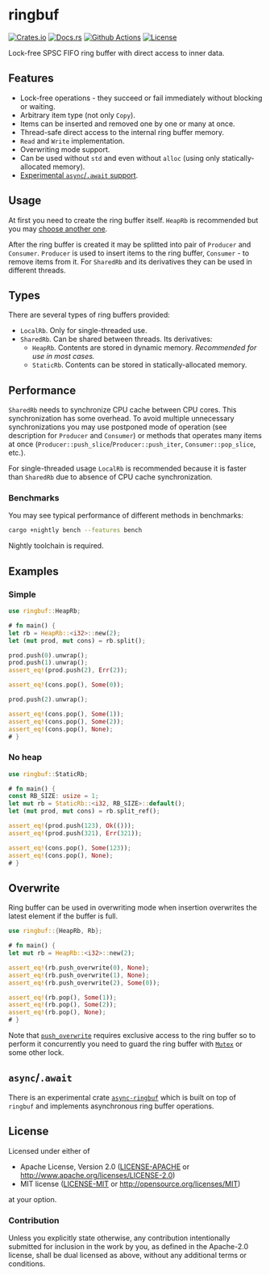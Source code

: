 # ringbuf

[![Crates.io][crates_badge]][crates]
[![Docs.rs][docs_badge]][docs]
[![Github Actions][github_badge]][github]
[![License][license_badge]][license]

[crates_badge]: https://img.shields.io/crates/v/ringbuf.svg
[docs_badge]: https://docs.rs/ringbuf/badge.svg
[github_badge]: https://github.com/agerasev/ringbuf/actions/workflows/test.yml/badge.svg
[license_badge]: https://img.shields.io/crates/l/ringbuf.svg

[crates]: https://crates.io/crates/ringbuf
[docs]: https://docs.rs/ringbuf
[github]: https://github.com/agerasev/ringbuf/actions/workflows/test.yml
[license]: #license

Lock-free SPSC FIFO ring buffer with direct access to inner data.

## Features

+ Lock-free operations - they succeed or fail immediately without blocking or waiting.
+ Arbitrary item type (not only `Copy`).
+ Items can be inserted and removed one by one or many at once.
+ Thread-safe direct access to the internal ring buffer memory.
+ `Read` and `Write` implementation.
+ Overwriting mode support.
+ Can be used without `std` and even without `alloc` (using only statically-allocated memory).
+ [Experimental `async`/`.await` support](https://github.com/agerasev/async-ringbuf).

## Usage

At first you need to create the ring buffer itself. `HeapRb` is recommended but you may [choose another one](#types).

After the ring buffer is created it may be splitted into pair of `Producer` and `Consumer`.
`Producer` is used to insert items to the ring buffer, `Consumer` - to remove items from it.
For `SharedRb` and its derivatives they can be used in different threads.

## Types

There are several types of ring buffers provided:

+ `LocalRb`. Only for single-threaded use.
+ `SharedRb`. Can be shared between threads. Its derivatives:
  + `HeapRb`. Contents are stored in dynamic memory. *Recommended for use in most cases.*
  + `StaticRb`. Contents can be stored in statically-allocated memory.

## Performance

`SharedRb` needs to synchronize CPU cache between CPU cores. This synchronization has some overhead.
To avoid multiple unnecessary synchronizations you may use postponed mode of operation (see description for `Producer` and `Consumer`)
or methods that operates many items at once (`Producer::push_slice`/`Producer::push_iter`, `Consumer::pop_slice`, etc.).

For single-threaded usage `LocalRb` is recommended because it is faster than `SharedRb` due to absence of CPU cache synchronization.

### Benchmarks

You may see typical performance of different methods in benchmarks:

```bash
cargo +nightly bench --features bench
```

Nightly toolchain is required.

## Examples

### Simple

```rust
use ringbuf::HeapRb;

# fn main() {
let rb = HeapRb::<i32>::new(2);
let (mut prod, mut cons) = rb.split();

prod.push(0).unwrap();
prod.push(1).unwrap();
assert_eq!(prod.push(2), Err(2));

assert_eq!(cons.pop(), Some(0));

prod.push(2).unwrap();

assert_eq!(cons.pop(), Some(1));
assert_eq!(cons.pop(), Some(2));
assert_eq!(cons.pop(), None);
# }
```

### No heap

```rust
use ringbuf::StaticRb;

# fn main() {
const RB_SIZE: usize = 1;
let mut rb = StaticRb::<i32, RB_SIZE>::default();
let (mut prod, mut cons) = rb.split_ref();

assert_eq!(prod.push(123), Ok(()));
assert_eq!(prod.push(321), Err(321));

assert_eq!(cons.pop(), Some(123));
assert_eq!(cons.pop(), None);
# }
```

## Overwrite

Ring buffer can be used in overwriting mode when insertion overwrites the latest element if the buffer is full.

```rust
use ringbuf::{HeapRb, Rb};

# fn main() {
let mut rb = HeapRb::<i32>::new(2);

assert_eq!(rb.push_overwrite(0), None);
assert_eq!(rb.push_overwrite(1), None);
assert_eq!(rb.push_overwrite(2), Some(0));

assert_eq!(rb.pop(), Some(1));
assert_eq!(rb.pop(), Some(2));
assert_eq!(rb.pop(), None);
# }
```

Note that [`push_overwrite`](`Rb::push_overwrite`) requires exclusive access to the ring buffer
so to perform it concurrently you need to guard the ring buffer with [`Mutex`](`std::sync::Mutex`) or some other lock.

## `async`/`.await`

There is an experimental crate [`async-ringbuf`](https://github.com/agerasev/async-ringbuf)
which is built on top of `ringbuf` and implements asynchronous ring buffer operations.

## License

Licensed under either of

 * Apache License, Version 2.0 ([LICENSE-APACHE](LICENSE-APACHE) or http://www.apache.org/licenses/LICENSE-2.0)
 * MIT license ([LICENSE-MIT](LICENSE-MIT) or http://opensource.org/licenses/MIT)

at your option.

### Contribution

Unless you explicitly state otherwise, any contribution intentionally submitted
for inclusion in the work by you, as defined in the Apache-2.0 license, shall be dual licensed as above, without any
additional terms or conditions.
